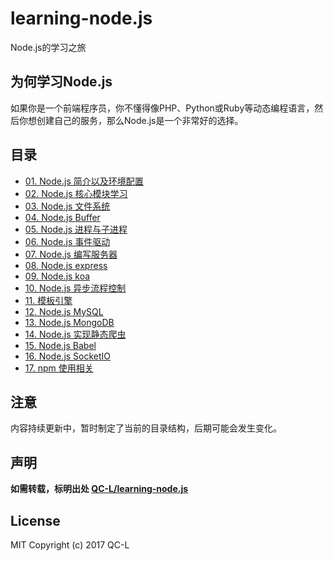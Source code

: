 # learning-node.js
Node.js的学习之旅
## 为何学习Node.js
如果你是一个前端程序员，你不懂得像PHP、Python或Ruby等动态编程语言，然后你想创建自己的服务，那么Node.js是一个非常好的选择。
## 目录
* [01. Node.js 简介以及环境配置](./docs/01.Node.js简介以及环境配置.md)
* [02. Node.js 核心模块学习](./docs/02.Node.js核心模块学习.md)
* [03. Node.js 文件系统](./docs/03.Node.js文件系统.md)
* [04. Node.js Buffer](./docs/04.Node.js-Buffer.md)
* [05. Node.js 进程与子进程](./docs/05.Node进程与子进程.md)
* [06. Node.js 事件驱动](./docs/06.Node.js事件驱动.md)
* [07. Node.js 编写服务器](./docs/07.Node.js编写服务器.md)
* [08. Node.js express](./docs/08.Node.js-express.md)
* [09. Node.js koa](./docs/09.Node.js-koa.md)
* [10. Node.js 异步流程控制](./docs/10.Node.js异步流程控制.md)
* [11. 模板引擎](./docs/11.模板引擎.md)
* [12. Node.js MySQL](./docs/12.Node.js-MySQL.md)
* [13.  Node.js MongoDB](./docs/13.Node.js-MongoDB.md)
* [14. Node.js 实现静态爬虫](./docs/14.Node.js实现静态爬虫.md)
* [15. Node.js Babel](./docs/15.Node.js-Babel.md)
* [16. Node.js SocketIO](./docs/16.Node-SocketIO.md)
* [17. npm 使用相关](./docs/17.npm使用相关.md)

## 注意
内容持续更新中，暂时制定了当前的目录结构，后期可能会发生变化。
## 声明
**如需转载，标明出处 [QC-L/learning-node.js](https://github.com/QC-L/learning-node.js)**
## License
MIT Copyright (c) 2017 QC-L